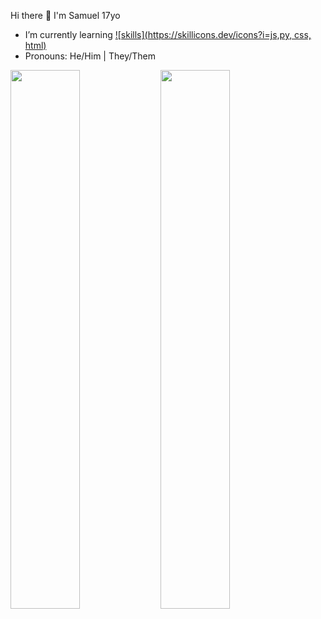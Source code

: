 Hi there 👋 I'm Samuel 17yo

- I’m currently learning [![skills](https://skillicons.dev/icons?i=js,py, css, html)](https://skillicons.dev)
- Pronouns: He/Him | They/Them

<img align="left" width="47%" src="https://github-readme-stats.vercel.app/api?username=SamuelWoszak&show_icons=true&theme=radical" />
<img align="left" width="47%" src="https://github-readme-stats.vercel.app/api/top-langs/?username=SamuelWoszak&show_icons=true&theme=radical"/>


